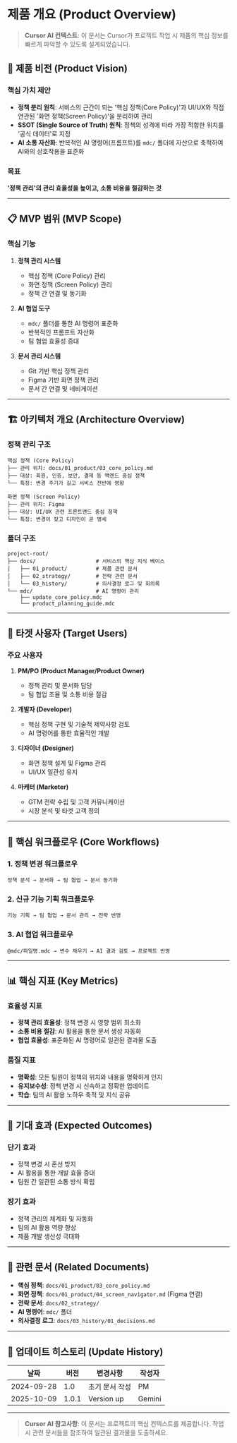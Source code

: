 # 제품 개요 (Product Overview)

> **Cursor AI 컨텍스트**: 이 문서는 Cursor가 프로젝트 작업 시 제품의 핵심 정보를 빠르게 파악할 수 있도록 설계되었습니다.

## 🎯 제품 비전 (Product Vision)

### 핵심 가치 제안

- **정책 분리 원칙**: 서비스의 근간이 되는 '핵심 정책(Core Policy)'과 UI/UX와 직접 연관된 '화면 정책(Screen Policy)'을 분리하여 관리
- **SSOT (Single Source of Truth) 원칙**: 정책의 성격에 따라 가장 적합한 위치를 '공식 데이터'로 지정
- **AI 소통 자산화**: 반복적인 AI 명령어(프롬프트)를 `mdc/` 폴더에 자산으로 축적하여 AI와의 상호작용을 표준화

### 목표

**'정책 관리'의 관리 효율성을 높이고, 소통 비용을 절감하는 것**

---

## 📋 MVP 범위 (MVP Scope)

### 핵심 기능

1. **정책 관리 시스템**

   - 핵심 정책 (Core Policy) 관리
   - 화면 정책 (Screen Policy) 관리
   - 정책 간 연결 및 동기화

2. **AI 협업 도구**

   - `mdc/` 폴더를 통한 AI 명령어 표준화
   - 반복적인 프롬프트 자산화
   - 팀 협업 효율성 증대

3. **문서 관리 시스템**
   - Git 기반 핵심 정책 관리
   - Figma 기반 화면 정책 관리
   - 문서 간 연결 및 네비게이션

---

## 🏗️ 아키텍처 개요 (Architecture Overview)

### 정책 관리 구조

```
핵심 정책 (Core Policy)
├── 관리 위치: docs/01_product/03_core_policy.md
├── 대상: 회원, 인증, 보안, 결제 등 백엔드 중심 정책
└── 특징: 변경 주기가 길고 서비스 전반에 영향

화면 정책 (Screen Policy)
├── 관리 위치: Figma
├── 대상: UI/UX 관련 프론트엔드 중심 정책
└── 특징: 변경이 잦고 디자인이 곧 명세
```

### 폴더 구조

```
project-root/
├── docs/                   # 서비스의 핵심 지식 베이스
│   ├── 01_product/         # 제품 관련 문서
│   ├── 02_strategy/        # 전략 관련 문서
│   └── 03_history/         # 의사결정 로그 및 회의록
└── mdc/                    # AI 명령어 관리
    ├── update_core_policy.mdc
    └── product_planning_guide.mdc
```

---

## 👥 타겟 사용자 (Target Users)

### 주요 사용자

1. **PM/PO (Product Manager/Product Owner)**

   - 정책 관리 및 문서화 담당
   - 팀 협업 조율 및 소통 비용 절감

2. **개발자 (Developer)**

   - 핵심 정책 구현 및 기술적 제약사항 검토
   - AI 명령어를 통한 효율적인 개발

3. **디자이너 (Designer)**

   - 화면 정책 설계 및 Figma 관리
   - UI/UX 일관성 유지

4. **마케터 (Marketer)**
   - GTM 전략 수립 및 고객 커뮤니케이션
   - 시장 분석 및 타겟 고객 정의

---

## 🔄 핵심 워크플로우 (Core Workflows)

### 1. 정책 변경 워크플로우

```
정책 분석 → 문서화 → 팀 협업 → 문서 동기화
```

### 2. 신규 기능 기획 워크플로우

```
기능 기획 → 팀 협업 → 문서 관리 → 전략 반영
```

### 3. AI 협업 워크플로우

```
@mdc/파일명.mdc → 변수 채우기 → AI 결과 검토 → 프로젝트 반영
```

---

## 📊 핵심 지표 (Key Metrics)

### 효율성 지표

- **정책 관리 효율성**: 정책 변경 시 영향 범위 최소화
- **소통 비용 절감**: AI 활용을 통한 문서 생성 자동화
- **협업 효율성**: 표준화된 AI 명령어로 일관된 결과물 도출

### 품질 지표

- **명확성**: 모든 팀원이 정책의 위치와 내용을 명확하게 인지
- **유지보수성**: 정책 변경 시 신속하고 정확한 업데이트
- **학습**: 팀의 AI 활용 노하우 축적 및 지식 공유

---

## 🚀 기대 효과 (Expected Outcomes)

### 단기 효과

- 정책 변경 시 혼선 방지
- AI 활용을 통한 개발 효율 증대
- 팀원 간 일관된 소통 방식 확립

### 장기 효과

- 정책 관리의 체계화 및 자동화
- 팀의 AI 활용 역량 향상
- 제품 개발 생산성 극대화

---

## 🔗 관련 문서 (Related Documents)

- **핵심 정책**: `docs/01_product/03_core_policy.md`
- **화면 정책**: `docs/01_product/04_screen_navigator.md` (Figma 연결)
- **전략 문서**: `docs/02_strategy/`
- **AI 명령어**: `mdc/` 폴더
- **의사결정 로그**: `docs/03_history/01_decisions.md`

---

## 📝 업데이트 히스토리 (Update History)

| 날짜       | 버전 | 변경사항       | 작성자 |
| ---------- | ---- | -------------- | ------ |
| 2024-09-28 | 1.0  | 초기 문서 작성 | PM     |
| 2025-10-09 | 1.0.1 | Version up | Gemini |

---

> **Cursor AI 참고사항**: 이 문서는 프로젝트의 핵심 컨텍스트를 제공합니다. 작업 시 관련 문서들을 참조하여 일관된 결과물을 도출하세요.
